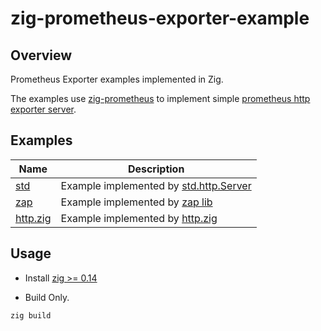 # zig-prometheus-exporter-example

## Overview
Prometheus Exporter examples implemented in Zig.

The examples use [zig-prometheus](https://github.com/vrischmann/zig-prometheus)
to implement simple [prometheus http exporter server](https://prometheus.io/docs/instrumenting/writing_exporters/).

## Examples

| Name                    | Description |
|-------------------------|-------------|
| [std](src/std_main.zig) | Example implemented by [std.http.Server](https://ziglang.org/documentation/master/std/#std.http.Server) |
| [zap](src/zap_main.zig) | Example implemented by [zap lib](https://github.com/zap-zig/zap) |
| [http.zig](src/httpz_main.zig) | Example implemented by [http.zig](https://github.com/karlseguin/zig-http) |

## Usage
 * Install [zig >= 0.14](https://ziglang.org/download/)

 * Build Only.
```sh
zig build
```
